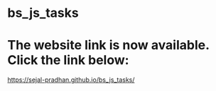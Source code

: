# bs_js_tasks
# The website link is now available. Click the link below: 
https://sejal-pradhan.github.io/bs_js_tasks/
